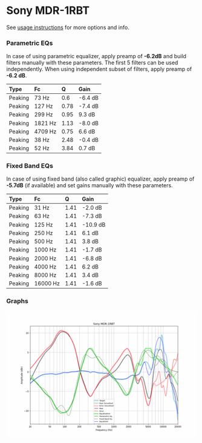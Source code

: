 # Sony MDR-1RBT
See [usage instructions](https://github.com/jaakkopasanen/AutoEq#usage) for more options and info.

### Parametric EQs
In case of using parametric equalizer, apply preamp of **-6.2dB** and build filters manually
with these parameters. The first 5 filters can be used independently.
When using independent subset of filters, apply preamp of **-6.2 dB**.

| Type    | Fc      |    Q | Gain    |
|:--------|:--------|:-----|:--------|
| Peaking | 73 Hz   | 0.6  | -6.4 dB |
| Peaking | 127 Hz  | 0.78 | -7.4 dB |
| Peaking | 299 Hz  | 0.95 | 9.3 dB  |
| Peaking | 1821 Hz | 1.13 | -8.0 dB |
| Peaking | 4709 Hz | 0.75 | 6.6 dB  |
| Peaking | 38 Hz   | 2.48 | -0.4 dB |
| Peaking | 52 Hz   | 3.84 | 0.7 dB  |

### Fixed Band EQs
In case of using fixed band (also called graphic) equalizer, apply preamp of **-5.7dB**
(if available) and set gains manually with these parameters.

| Type    | Fc       |    Q | Gain     |
|:--------|:---------|:-----|:---------|
| Peaking | 31 Hz    | 1.41 | -2.0 dB  |
| Peaking | 63 Hz    | 1.41 | -7.3 dB  |
| Peaking | 125 Hz   | 1.41 | -10.9 dB |
| Peaking | 250 Hz   | 1.41 | 6.1 dB   |
| Peaking | 500 Hz   | 1.41 | 3.8 dB   |
| Peaking | 1000 Hz  | 1.41 | -1.7 dB  |
| Peaking | 2000 Hz  | 1.41 | -6.8 dB  |
| Peaking | 4000 Hz  | 1.41 | 6.2 dB   |
| Peaking | 8000 Hz  | 1.41 | 3.4 dB   |
| Peaking | 16000 Hz | 1.41 | -1.6 dB  |

### Graphs
![](./Sony%20MDR-1RBT.png)